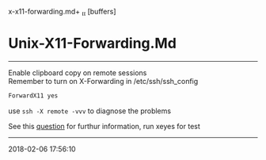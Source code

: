 x-x11-forwarding.md+                                                                                                                            [buffers] 
# Unix-X11-Forwarding.Md                                                         
                                                                                 
-----------------------------------------                                        
Enable clipboard copy on remote sessions                                         
Remember to turn on X-Forwarding in /etc/ssh/ssh_config                          
                                                                                 
```bash                                                                          
ForwardX11 yes                                                                   
```                                                                              
                                                                                 
use `ssh -X remote -vvv` to diagnose the problems                                

See this [question][q1] for furthur information, run xeyes for test


[q1]: https://serverfault.com/questions/51005/how-to-use-xauth-to-run-graphical-application-via-other-user-on-linux
-----------------------------------------                                        
2018-02-06 17:56:10    
